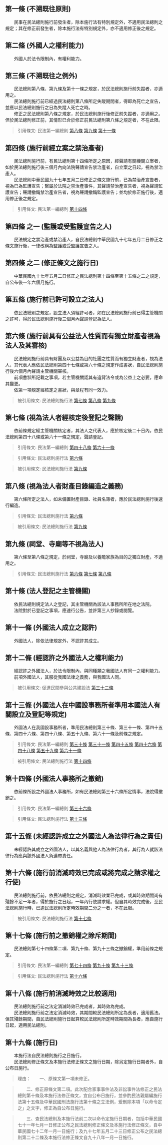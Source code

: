 第一條 (不溯既往原則)
---------------------
　　民事在民法總則施行前發生者，除本施行法有特別規定外，不適用民法總則之規定；其在修正前發生者，除本施行法有特別規定外，亦不適用修正後之規定。  


第二條 (外國人之權利能力)
-------------------------
　　外國人於法令限制內，有權利能力。  


第三條 (不溯既往之例外)
-----------------------
　　民法總則第八條、第九條及第十一條之規定，於民法總則施行前失蹤者，亦適用之。  
　　民法總則施行前已經過民法總則第八條所定失蹤期間者，得即為死亡之宣告，並應以民法總則施行之日為失蹤人死亡之時。  
　　修正之民法總則第八條之規定，於民法總則施行後修正前失蹤者，亦適用之。但於民法總則修正前，其情形已合於修正前民法總則第八條之規定者，不在此限。  
> 引用條文: 民法第一編總則 [第八條](../../法務/民事/民法第一編總則.md#第八條-死亡宣告) [第九條](../../法務/民事/民法第一編總則.md#第九條-死亡時間之推定) [第十一條](../../法務/民事/民法第一編總則.md#第十一條-同死推定)



第四條 (施行前經立案之禁治產者)
-------------------------------
　　民法總則施行前，有民法總則第十四條所定之原因，經聲請有關機關立案者，如於民法總則施行後三個月內向法院聲請宣告禁治產者，自立案之日起，視為禁治產人。  
　　民法總則中華民國九十七年五月二日修正之條文施行前，已為禁治產宣告者，視為已為監護宣告；繫屬於法院之禁治產事件，其聲請禁治產宣告者，視為聲請監護宣告；聲請撤銷禁治產宣告者，視為聲請撤銷監護宣告；並均於修正施行後，適用修正後之規定。  
> 引用條文: 民法第一編總則 [第十四條](../../法務/民事/民法第一編總則.md#第十四條-監護之宣告及撤銷)



第四條 之一 (監護或受監護宣告之人)
----------------------------------
　　民法規定之禁治產或禁治產人，自民法總則中華民國九十七年五月二日修正之條文施行後，一律改稱為監護或受監護宣告之人。  


第四條 之二 (修正條文之施行日)
------------------------------
　　中華民國九十七年五月二日修正之民法總則第十四條至第十五條之二之規定，自公布後一年六個月施行。  


第五條 (施行前已許可設立之法人)
-------------------------------
　　依民法總則之規定，設立法人須經許可者，如在民法總則施行前已得主管機關之許可，得於民法總則施行後三個月內聲請登記為法人。  


第六條 (施行前具有公益法人性質而有獨立財產者視為法人及其審核)
-------------------------------------------------------------
　　民法總則施行前具有財團及以公益為目的社團之性質而有獨立財產者，視為法人，其代表人應依民法總則第四十七條或第六十條之規定作成書狀，自民法總則施行後六個月內聲請主管機關審核。  
　　前項書狀所記載之事項，若主管機關認其有違背法令或為公益上之必要，應命其變更。  
　　依第一項規定經核定之書狀，與章程有同一效力。  
> 被引用條文: 民法總則施行法 [第七條](../../法務/民事/民法總則施行法.md#第七條-視為法人者經核定後登記之聲請) [第八條](../../法務/民事/民法總則施行法.md#第八條-視為法人者財產目錄編造之義務) [第九條](../../法務/民事/民法總則施行法.md#第九條-祠堂、寺廟等不視為法人)



第七條 (視為法人者經核定後登記之聲請)
-------------------------------------
　　依前條規定經主管機關核定者，其法人之代表人，應於核定後二十日內，依民法總則第四十八條或第六十一條之規定，聲請登記。  
> 引用條文: 民法第一編總則 [第四十八條](../../法務/民事/民法第一編總則.md#第四十八條-社團設立登記事項) [第六十一條](../../法務/民事/民法第一編總則.md#第六十一條-財團設立登記事項)

> 引用條文: 民法總則施行法 [第六條](../../法務/民事/民法總則施行法.md#第六條-施行前具有公益法人性質而有獨立財產者視為法人及其審核)

> 被引用條文: 民法總則施行法 [第九條](../../法務/民事/民法總則施行法.md#第九條-祠堂、寺廟等不視為法人)



第八條 (視為法人者財產目錄編造之義務)
-------------------------------------
　　第六條所定之法人，如未備置財產目錄、社員名簿者，應於民法總則施行後速行編造。  
> 引用條文: 民法總則施行法 [第六條](../../法務/民事/民法總則施行法.md#第六條-施行前具有公益法人性質而有獨立財產者視為法人及其審核)

> 被引用條文: 民法總則施行法 [第九條](../../法務/民事/民法總則施行法.md#第九條-祠堂、寺廟等不視為法人)



第九條 (祠堂、寺廟等不視為法人)
-------------------------------
　　第六條至第八條之規定，於祠堂，寺廟及以養贍家族為目的之獨立財產，不適用之。  
> 引用條文: 民法總則施行法 [第六條](../../法務/民事/民法總則施行法.md#第六條-施行前具有公益法人性質而有獨立財產者視為法人及其審核) [第七條](../../法務/民事/民法總則施行法.md#第七條-視為法人者經核定後登記之聲請) [第八條](../../法務/民事/民法總則施行法.md#第八條-視為法人者財產目錄編造之義務)



第十條 (法人登記之主管機關)
---------------------------
　　依民法總則規定法人之登記，其主管機關為該法人事務所所在地之法院。  
　　法院對於已登記之事項，應速行公告，並許第三人抄錄或閱覽。  


第十一條 (外國法人成立之認許)
-----------------------------
　　外國法人，除依法律規定外，不認許其成立。  


第十二條 (經認許之外國法人之權利能力)
-------------------------------------
　　經認許之外國法人，於法令限制內，與同種類之我國法人有同一之權利能力。  
　　前項外國法人，其服從我國法律之義務，與我國法人同。  
> 被引用條文: 促進民間參與公共建設法 [第三十二條](../../交通建設/交通政務/促進民間參與公共建設法.md#第三十二條-)



第十三條 (外國法人在中國設事務所者準用本國法人有關設立及登記等規定)
-------------------------------------------------------------------
　　外國法人在我國設事務所者，準用民法總則第三十條、第三十一條、第四十五條、第四十六條、第四十八條、第五十九條、第六十一條及前條之規定。  
> 引用條文: 民法第一編總則 [第三十條](../../法務/民事/民法第一編總則.md#第三十條-法人設立登記) [第三十一條](../../法務/民事/民法第一編總則.md#第三十一條-登記之效力) [第四十五條](../../法務/民事/民法第一編總則.md#第四十五條-營利法人之登記) [第四十六條](../../法務/民事/民法第一編總則.md#第四十六條-公益法人之設立) [第四十八條](../../法務/民事/民法第一編總則.md#第四十八條-社團設立登記事項) [第五十九條](../../法務/民事/民法第一編總則.md#第五十九條-設立許可) [第六十一條](../../法務/民事/民法第一編總則.md#第六十一條-財團設立登記事項)

> 被引用條文: 民法總則施行法 [第十四條](../../法務/民事/民法總則施行法.md#第十四條-外國法人事務所之撤銷)



第十四條 (外國法人事務所之撤銷)
-------------------------------
　　依前條所設之外國法人事務所，如有民法總則第三十六條所定情事，法院得撤銷之。  
> 引用條文: 民法第一編總則 [第三十六條](../../法務/民事/民法第一編總則.md#第三十六條-法人宣告解散)

> 引用條文: 民法總則施行法 [第十三條](../../法務/民事/民法總則施行法.md#第十三條-外國法人在中國設事務所者準用本國法人有關設立及登記等規定)



第十五條 (未經認許成立之外國法人為法律行為之責任)
-------------------------------------------------
　　未經認許其成立之外國法人，以其名義與他人為法律行為者，其行為人就該法律行為應與該外國法人負連帶責任。  


第十六條 (施行前消滅時效已完成或將完成之請求權之行使)
-----------------------------------------------------
　　民法總則施行前，依民法總則之規定，消滅時效業已完成，或其時效期間尚有殘餘不足一年者，得於施行之日起，一年內行使請求權。但自其時效完成後，至民法總則施行時，已逾民法總則所定時效期間二分之一者，不在此限。  
> 被引用條文: 民法總則施行法 [第十七條](../../法務/民事/民法總則施行法.md#第十七條-施行前之撤銷權之除斥期間)



第十七條 (施行前之撤銷權之除斥期間)
-----------------------------------
　　民法總則第七十四條第二項、第九十條、第九十三條之撤銷權，準用前條之規定。  
> 引用條文: 民法第一編總則 [第七十四條](../../法務/民事/民法第一編總則.md#第七十四條-暴利行為) [第九十條](../../法務/民事/民法第一編總則.md#第九十條-錯誤表示撤銷之除斥期間) [第九十三條](../../法務/民事/民法第一編總則.md#第九十三條-撤銷不自由意思表示之除斥期間)

> 引用條文: 民法總則施行法 [第十六條](../../法務/民事/民法總則施行法.md#第十六條-施行前消滅時效已完成或將完成之請求權之行使)



第十八條 (施行前消滅時效之比較適用)
-----------------------------------
　　民法總則施行前之法定消滅時效已完成者，其時效為完成。  
　　民法總則施行前之法定消滅時效，其期間較民法總則所定為長者，適用舊法。但其殘餘期間，自民法總則施行日起算較民法總則所定時效期間為長者，應自施行日起，適用民法總則。  


第十九條 (施行日)
-----------------
　　本施行法自民法總則施行之日施行。  
　　民法總則修正條文及本施行法修正條文之施行日期，除另定施行日期者外，自公布日施行。  
> 理由：　　一、原條文第一項未修正。

> 　　二、修正原條文第二項。此次配合家事事件法及非訟事件法修正之民法總則第十條及本施行法修正條文，宜自公布日施行，並參酌民法親屬編施行法第十五條及中華民國刑法施行法第十條之立法例，爰刪除本項「以命令定之」之文字，修正為自公布日施行。

> 　　三、查民法總則及本施行法前二次以命令定施行日期者，包括中華民國七十一年七月一日修正公布之民法總則修正條文及本施行法修正條文，自中華民國七十二年一月一日施行；及九十七年五月二十三日修正公布之民法總則第二十二條及本施行法修正條文自九十八年一月一日施行。